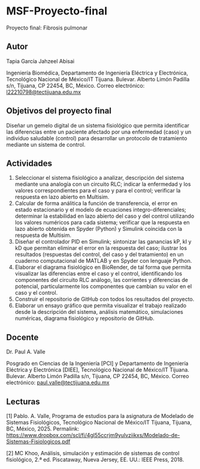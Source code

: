 # MSF-Proyecto-final
Proyecto final: Fibrosis pulmonar
## Autor
Tapia García Jahzeel Abisai

Ingeniería Biomédica, Departamento de Ingeniería Eléctrica y Electrónica, Tecnológico Nacional de México/IT Tijuana. Bulevar. Alberto Limón Padilla s/n, Tijuana, CP 22454, BC, México. Correo electrónico: l22210798@tectijuana.edu.mx

## Objetivos del proyecto final
Diseñar un gemelo digital de un sistema fisiológico que permita identificar las diferencias entre un paciente afectado por una enfermedad (caso) y un individuo saludable (control) para desarrollar un protocolo de tratamiento mediante un sistema de control.

## Actividades
1. Seleccionar el sistema fisiológico a analizar, descripción del sistema mediante una analogía con un circuito RLC; indicar la enfermedad y los valores correspondientes para el caso y para el control; verificar      la respuesta en lazo abierto en Multisim.
2. Calcular de forma análitica la función de transferencia, el error en estado estacionario y el modelo de ecuaciones integro-diferenciales; determinar la estabilidad en lazo abierto del caso y del control           utilizando los valores numéricos para cada sistema; verificar que la respuesta en lazo abierto obtenida en Spyder (Python) y Simulink coincida con la respuesta de Multisim.
3. Diseñar el controlador PID en Simulink; sintonizar las ganancias kP, kI y kD que permitan eliminar el error en la respuesta del caso; ilustrar los resultados (respuestas del control, del caso y del                tratamiento) en un cuaderno computacional de MATLAB y en Spyder con lenguaje Python.
4. Elaborar el diagrama fisiológico en BioRender, de tal forma que permita visualizar las diferencias entre el caso y el control, identificando los componentes del circuito RLC análogo, las corrientes y              diferencias de potencial, particularmente los componentes que cambian su valor en el caso y el control.
5. Construir el repositorio de GitHub con todos los resultados del proyecto.
6. Elaborar un ensayo gráfico que permita visualizar el trabajo realizado desde la descripción del sistema, análisis matemático, simulaciones numéricas, diagrama fisiológico y repositorio de GitHub.


## Docente
Dr. Paul A. Valle

Posgrado en Ciencias de la Ingeniería [PCI] y Departamento de Ingeniería Eléctrica y Electrónica [DIEE], Tecnológico Nacional de México/IT Tijuana. Bulevar. Alberto Limón Padilla s/n, Tijuana, CP 22454, BC, México. Correo electrónico: paul.valle@tectijuana.edu.mx

## Lecturas
[1] Pablo. A. Valle, Programa de estudios para la asignatura de Modelado de Sistemas Fisiológicos, Tecnológico Nacional de México/IT Tijuana, Tijuana, BC, México, 2025. Permalink: https://www.dropbox.com/scl/fi/4gl55ccrjm9yulvziikxs/Modelado-de-Sistemas-Fisiologicos.pdf

[2] MC Khoo, Análisis, simulación y estimación de sistemas de control fisiológico, 2.ª ed. Piscataway, Nueva Jersey, EE. UU.: IEEE Press, 2018.
